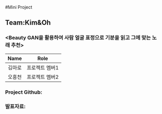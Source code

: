 #Mini Project
## Team:Kim&Oh
### <Beauty GAN을 활용하여 사람 얼굴 표정으로 기분을 읽고 그에 맞는 노래 추천>
|Name|Role|
|:---:|:---:|
|김마로|프로젝트 멤버1|
|오흥천|프로젝트 멤버2|

### Project Github:
### 발표자료: 
